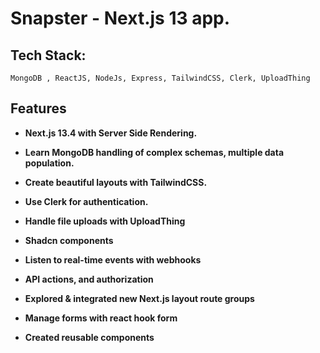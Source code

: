 # Snapster - Next.js 13 app.

## Tech Stack: 
```
MongoDB , ReactJS, NodeJs, Express, TailwindCSS, Clerk, UploadThing
```

## Features
- <b>Next.js 13.4 with Server Side Rendering.</b><br>

- <b>Learn MongoDB handling of complex schemas, multiple data population.
</b><br>

- <b>Create beautiful layouts with TailwindCSS.
</b><br>

- <b>Use Clerk for authentication.</b> <br>
- <b>Handle file uploads with UploadThing</b> <br>
- <b>Shadcn components</b> <br>
- <b>Listen to real-time events with webhooks</b> <br>
- <b>API actions, and authorization</b> <br>
- <b>Explored & integrated new Next.js layout route groups</b> <br>
- <b>Manage forms with react hook form</b> <br>
- <b>Created reusable components</b> <br>
  



